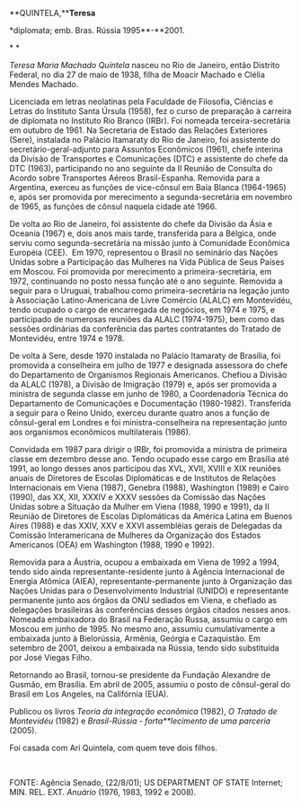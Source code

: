**QUINTELA,****Teresa**

\*diplomata; emb. Bras. Rússia 1995**-**2001.

* *

*Teresa Maria Machado Quintela* nasceu no Rio de Janeiro, então Distrito
Federal, no dia 27 de maio de 1938, filha de Moacir Machado e Clélia
Mendes Machado.

Licenciada em letras neolatinas pela Faculdade de Filosofia, Ciências e
Letras do Instituto Santa Úrsula (1958), fez o curso de preparação à
carreira de diplomata no Instituto Rio Branco (IRBr). Foi nomeada
terceira-secretária em outubro de 1961. Na Secretaria de Estado das
Relações Exteriores (Sere), instalada no Palácio Itamaraty do Rio de
Janeiro, foi assistente do secretário-geral-adjunto para Assuntos
Econômicos (1961), chefe interina da Divisão de Transportes e
Comunicações (DTC) e assistente do chefe da DTC (1963), participando no
ano seguinte da II Reunião de Consulta do Acordo sobre Transportes
Aéreos Brasil-Espanha. Removida para a Argentina, exerceu as funções de
vice-cônsul em Baía Blanca (1964-1965) e, após ser promovida por
merecimento a segunda-secretária em novembro de 1965, as funções de
cônsul naquela cidade até 1966.

De volta ao Rio de Janeiro, foi assistente do chefe da Divisão da Ásia e
Oceania (1967) e, dois anos mais tarde, transferida para a Bélgica, onde
serviu como segunda-secretária na missão junto à Comunidade Econômica
Européia (CEE).  Em 1970, representou o Brasil no seminário das Nações
Unidas sobre a Participação das Mulheres na Vida Pública de Seus Países
em Moscou. Foi promovida por merecimento a primeira-secretária, em 1972,
continuando no posto nessa função até o ano seguinte. Removida a seguir
para o Uruguai, trabalhou como primeira-secretária na legação junto à
Associação Latino-Americana de Livre Comércio (ALALC) em Montevidéu,
tendo ocupado o cargo de encarregada de negócios, em 1974 e 1975, e
participado de numerosas reuniões da ALALC (1974-1975), bem como das
sessões ordinárias da conferência das partes contratantes do Tratado de
Montevidéu, entre 1974 e 1978.

De volta à Sere, desde 1970 instalada no Palácio Itamaraty de Brasília,
foi promovida a conselheira em julho de 1977 e designada assessora do
chefe do Departamento de Organismos Regionais Americanos. Chefiou a
Divisão da ALALC (1978), a Divisão de Imigração (1979) e, após ser
promovida a ministra de segunda classe em junho de 1980, a Coordenadoria
Técnica do Departamento de Comunicações e Documentação (1980-1982).
Transferida a seguir para o Reino Unido, exerceu durante quatro anos a
função de cônsul-geral em Londres e foi ministra-conselheira na
representação junto aos organismos econômicos multilaterais (1986).

Convidada em 1987 para dirigir o IRBr, foi promovida a ministra de
primeira classe em dezembro desse ano. Tendo ocupado esse cargo em
Brasília até 1991, ao longo desses anos participou das XVL, XVII, XVIII
e XIX reuniões anuais de Diretores de Escolas Diplomáticas e de
Institutos de Relações Internacionais em Viena (1987), Genebra (1988),
Washington (1989) e Cairo (1990), das XX, XII, XXXIV e XXXV sessões da
Comissão das Nações Unidas sobre a Situação da Mulher em Viena (1988,
1990 e 1991), da II Reunião de Diretores de Escolas Diplomáticas da
América Latina em Buenos Aires (1988) e das XXIV, XXV e XXVI assembléias
gerais de Delegadas da Comissão Interamericana de Mulheres da
Organização dos Estados Americanos (OEA) em Washington (1988, 1990 e
1992).

Removida para a Áustria, ocupou a embaixada em Viena de 1992 a 1994,
tendo sido ainda representante-residente junto à Agência Internacional
de Energia Atômica (AIEA), representante-permanente junto à Organização
das Nações Unidas para o Desenvolvimento Industrial (UNIDO) e
representante permanente junto aos órgãos da ONU sediados em Viena, e
chefiado as delegações brasileiras às conferências desses órgãos citados
nesses anos. Nomeada embaixadora do Brasil na Federação Russa, assumiu o
cargo em Moscou em junho de 1995. No mesmo ano, assumiu cumulativamente
a embaixada junto à Bielorússia, Armênia, Geórgia e Cazaquistão. Em
setembro de 2001, deixou a embaixada na Rússia, tendo sido substituída
por José Viegas Filho.

Retornando ao Brasil, tornou-se presidente da Fundação Alexandre de
Gusmão, em Brasília. Em abril de 2005, assumiu o posto de cônsul-geral
do Brasil em Los Angeles, na Califórnia (EUA).

Publicou os livros *Teoria da integração econômica* (1982), *O Tratado
de Montevidéu* (1982) e *Brasil-Rússia - forta**lecimento de uma
parceria* (2005).

Foi casada com Ari Quintela, com quem teve dois filhos.

 

FONTE: Agência Senado, (22/8/01); US DEPARTMENT OF STATE Internet; MIN.
REL. EXT. *Anuário* (1976, 1983, 1992 e 2008).

 
